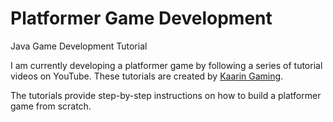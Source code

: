 # Platformer Game Development

Java Game Development Tutorial


I am currently developing a platformer game by following a series of tutorial videos on YouTube. These tutorials are created by [Kaarin Gaming](https://youtube.com/@KaarinGaming?si=WG8Zjp-IDo4s41cx). 

The tutorials provide step-by-step instructions on how to build a platformer game from scratch.
